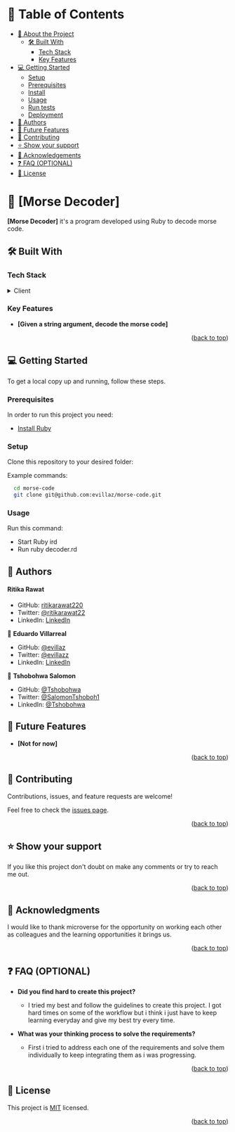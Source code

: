 <a name="readme-top"></a>

<!--
HOW TO USE:
This is an example of how you may give instructions on setting up your project locally.

Modify this file to match your project and remove sections that don't apply.

REQUIRED SECTIONS:
- Table of Contents
- About the Project
  - Built With
- Getting Started
- Authors
- Future Features
- Contributing
- Show your support
- Acknowledgements
- License

OPTIONAL SECTIONS:
- FAQ

After you're finished please remove all the comments and instructions!
-->

<!-- TABLE OF CONTENTS -->

# 📗 Table of Contents

- [📖 About the Project](#about-project)
  - [🛠 Built With](#built-with)
    - [Tech Stack](#tech-stack)
    - [Key Features](#key-features)
- [💻 Getting Started](#getting-started)
  - [Setup](#setup)
  - [Prerequisites](#prerequisites)
  - [Install](#install)
  - [Usage](#usage)
  - [Run tests](#run-tests)
  - [Deployment](#triangular_flag_on_post-deployment)
- [👥 Authors](#authors)
- [🔭 Future Features](#future-features)
- [🤝 Contributing](#contributing)
- [⭐️ Show your support](#support)
- [🙏 Acknowledgements](#acknowledgements)
- [❓ FAQ (OPTIONAL)](#faq)
- [📝 License](#license)

<!-- PROJECT DESCRIPTION -->

# 📖 [Morse Decoder] <a name="about-project"></a>
**[Morse Decoder]** it's a program developed using Ruby to decode morse code.


## 🛠 Built With <a name="built-with"></a>

### Tech Stack <a name="tech-stack"></a>

<details>
  <summary>Client</summary>
  <ul>
    <li><a href="">Ruby</a></li>
  </ul>
</details>

<!--
<details>
  <summary>Server</summary>
  <ul>
    <li><a href="">React</a></li>
  </ul>
</details>

<details>
<summary>Database</summary>
  <ul>
    <li><a href="https://api.spacexdata.com"> SpaceX API</a></li>
  </ul>
</details>
 -->
<!-- Features -->

### Key Features <a name="key-features"></a>

- **[Given a string argument, decode the morse code]**

<p align="right">(<a href="#readme-top">back to top</a>)</p>

<!-- GETTING STARTED -->

## 💻 Getting Started <a name="getting-started"></a>

To get a local copy up and running, follow these steps.

### Prerequisites

In order to run this project you need:
- [Install Ruby](https://www.ruby-lang.org/en/documentation/installation/)

### Setup

Clone this repository to your desired folder:


Example commands:

```sh
  cd morse-code
  git clone git@github.com:evillaz/morse-code.git
```
<!--
### Install

Run this command: 

Example command:

```sh
  cd space-travelers-hub
  npm install
```
-->

### Usage

Run this command: 
- Start Ruby ird
- Run ruby decoder.rd
<!--
Example command:

```sh
  cd space-travelers-hub
  npm start
```


### Run tests

Example command:

```sh
  cd space-travelers-hub
  npm test
```

### Deployment


You can deploy this project using:

Visual studio code, another realiable code editor or a Web browser

<p align="right">(<a href="#readme-top">back to top</a>)</p>
 -->
<!-- AUTHORS -->

## 👥 Authors <a name="authors"></a>

<h4>Ritika Rawat</h4>

- GitHub: [ritikarawat220](https://github.com/ritikarawat220)
- Twitter: [@ritikarawat22](https://twitter.com/Ritikarawat22)
- LinkedIn: [LinkedIn](https://www.linkedin.com/in/rawatritika/)

👤 **Eduardo Villarreal**

- GitHub: [@evillaz](https://github.com/evillaz)
- Twitter: [@evillazz](https://twitter.com/evillazz)
- LinkedIn: [LinkedIn](https://linkedin.com/in/eduardo-villarreal-144a8925a)

👤 **Tshobohwa Salomon**

- GitHub: [@Tshobohwa](https://github.com/Tshobohwa)
- Twitter: [@SalomonTshoboh1](https://twitter.com/SalomonTshoboh1)
- LinkedIn: [@Tshobohwa](https://www.linkedin.com/in/tshobohwasalomon/)

<!-- FUTURE FEATURES -->

## 🔭 Future Features <a name="future-features"></a>

- **[Not for now]**

<p align="right">(<a href="#readme-top">back to top</a>)</p>

<!-- CONTRIBUTING -->

## 🤝 Contributing <a name="contributing"></a>

Contributions, issues, and feature requests are welcome!

Feel free to check the [issues page](../../issues/).

<p align="right">(<a href="#readme-top">back to top</a>)</p>

<!-- SUPPORT -->

## ⭐️ Show your support <a name="support"></a>

If you like this project  don't doubt on make any comments or try to reach me out.

<p align="right">(<a href="#readme-top">back to top</a>)</p>

<!-- ACKNOWLEDGEMENTS -->

## 🙏 Acknowledgments <a name="acknowledgements"></a>

<!-- Give credit to everyone who inspired your codebase. -->

I would like to thank microverse for the opportunity on working each other as colleagues and the learning opportunities it brings us.

<p align="right">(<a href="#readme-top">back to top</a>)</p>

<!-- FAQ (optional) -->

## ❓ FAQ (OPTIONAL) <a name="faq"></a>

- **Did you find hard to create this project?**

  - I tried my best and follow the guidelines to create this project. I got hard times on some of the workflow but i think i just have to keep learning everyday and give my best try every time.

- **What was your thinking process to solve the requirements?**

  - First i tried to address each one of the requirements and solve them individually to keep integrating them as i was progressing.

<p align="right">(<a href="#readme-top">back to top</a>)</p>

<!-- LICENSE -->

## 📝 License <a name="license"></a>

This project is [MIT](/LICENSE.md) licensed.

<p align="right">(<a href="#readme-top">back to top</a>)</p>
